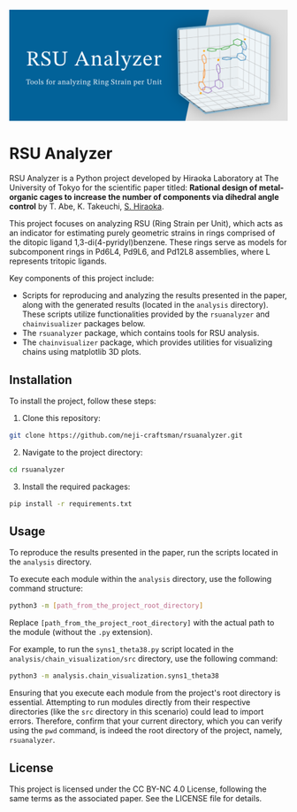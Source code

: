 ![Header Image](./images/header.png)

# RSU Analyzer

RSU Analyzer is a Python project developed by Hiraoka Laboratory at The University of Tokyo for the scientific paper titled: **Rational design of metal-organic cages to increase the number of components via dihedral angle control** by T. Abe, K. Takeuchi, <INS>S. Hiraoka</INS>.

This project focuses on analyzing RSU (Ring Strain per Unit), which acts as an indicator for estimating purely geometric strains in rings comprised of the ditopic ligand 1,3-di(4-pyridyl)benzene. These rings serve as models for subcomponent rings in Pd6L4, Pd9L6, and Pd12L8 assemblies, where L represents tritopic ligands.

Key components of this project include:
- Scripts for reproducing and analyzing the results presented in the paper, along with the generated results (located in the `analysis` directory). These scripts utilize functionalities provided by the `rsuanalyzer` and `chainvisualizer` packages below.
- The `rsuanalyzer` package, which contains tools for RSU analysis.
- The `chainvisualizer` package, which provides utilities for visualizing chains using matplotlib 3D plots.


## Installation
To install the project, follow these steps:

1. Clone this repository:
```bash
git clone https://github.com/neji-craftsman/rsuanalyzer.git
```

2. Navigate to the project directory:
```bash
cd rsuanalyzer
```

3. Install the required packages:
```bash
pip install -r requirements.txt
```


## Usage
To reproduce the results presented in the paper, run the scripts located in the `analysis` directory.

To execute each module within the `analysis` directory, use the following command structure:
```bash
python3 -m [path_from_the_project_root_directory]
```

Replace `[path_from_the_project_root_directory]` with the actual path to the module (without the `.py` extension).

For example, to run the `syns1_theta38.py` script located in the `analysis/chain_visualization/src` directory, use the following command:
```bash
python3 -m analysis.chain_visualization.syns1_theta38
```

Ensuring that you execute each module from the project's root directory is essential. Attempting to run modules directly from their respective directories (like the `src` directory in this scenario) could lead to import errors. Therefore, confirm that your current directory, which you can verify using the `pwd` command, is indeed the root directory of the project, namely, `rsuanalyzer`.


## License
This project is licensed under the CC BY-NC 4.0 License, following the same terms as the associated paper. See the LICENSE file for details.
